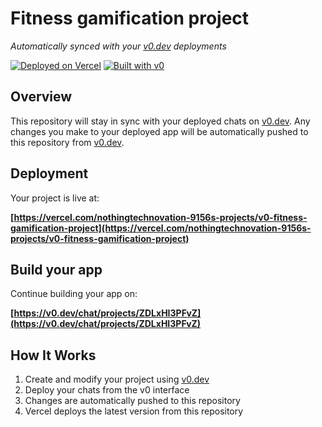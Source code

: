 # Fitness gamification project

*Automatically synced with your [v0.dev](https://v0.dev) deployments*

[![Deployed on Vercel](https://img.shields.io/badge/Deployed%20on-Vercel-black?style=for-the-badge&logo=vercel)](https://vercel.com/nothingtechnovation-9156s-projects/v0-fitness-gamification-project)
[![Built with v0](https://img.shields.io/badge/Built%20with-v0.dev-black?style=for-the-badge)](https://v0.dev/chat/projects/ZDLxHI3PFvZ)

## Overview

This repository will stay in sync with your deployed chats on [v0.dev](https://v0.dev).
Any changes you make to your deployed app will be automatically pushed to this repository from [v0.dev](https://v0.dev).

## Deployment

Your project is live at:

**[https://vercel.com/nothingtechnovation-9156s-projects/v0-fitness-gamification-project](https://vercel.com/nothingtechnovation-9156s-projects/v0-fitness-gamification-project)**

## Build your app

Continue building your app on:

**[https://v0.dev/chat/projects/ZDLxHI3PFvZ](https://v0.dev/chat/projects/ZDLxHI3PFvZ)**

## How It Works

1. Create and modify your project using [v0.dev](https://v0.dev)
2. Deploy your chats from the v0 interface
3. Changes are automatically pushed to this repository
4. Vercel deploys the latest version from this repository